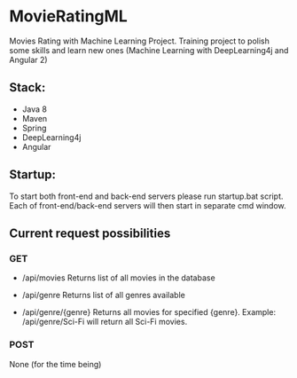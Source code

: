 # MovieRatingML
Movies Rating with Machine Learning Project. Training project to polish some skills and learn new ones (Machine Learning with DeepLearning4j and Angular 2)

## Stack:
- Java 8
- Maven
- Spring
- DeepLearning4j
- Angular


## Startup:
To start both front-end and back-end servers please run startup.bat script. Each of front-end/back-end servers will then start in separate cmd window.

## Current request possibilities
### GET
- /api/movies
Returns list of all movies in the database

- /api/genre
Returns list of all genres available

- /api/genre/{genre}
Returns all movies for specified {genre}. Example: /api/genre/Sci-Fi will return all Sci-Fi movies.

### POST
None (for the time being)
